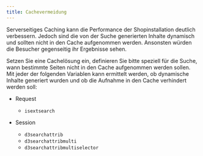 ```yaml
---
title: Cachevermeidung
---
```


Serverseitiges Caching kann die Performance der Shopinstallation deutlich verbessern. Jedoch sind die von der Suche generierten Inhalte dynamisch und sollten nicht in den Cache aufgenommen werden. Ansonsten würden die Besucher gegenseitig ihr Ergebnisse sehen. 

Setzen Sie eine Cachelösung ein, definieren Sie bitte speziell für die Suche, wann bestimmte Seiten nicht in den Cache aufgenommen werden sollen. 
Mit jeder der folgenden Variablen kann ermittelt werden, ob dynamische Inhalte generiert wurden und ob die Aufnahme in den Cache verhindert werden soll:

- Request
  - `isextsearch`

- Session
  - `d3searchattrib`
  - `d3searchattribmulti`
  - `d3searchattribmultiselector`
